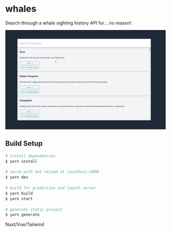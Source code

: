 # whales
Search through a whale sighting history API for... no reason!

<img src="whale.gif" alt="ui gif">

## Build Setup

```bash
# install dependencies
$ yarn install

# serve with hot reload at localhost:3000
$ yarn dev

# build for production and launch server
$ yarn build
$ yarn start

# generate static project
$ yarn generate
```

Nuxt/Vue/Tailwind
